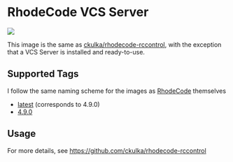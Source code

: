 # RhodeCode VCS Server

[![](https://images.microbadger.com/badges/version/ckulka/rhodecode-vcsserver.svg)](https://github.com/ckulka/rhodecode-vcsserver/tree/master "Get your own version badge on microbadger.com")

This image is the same as [ckulka/rhodecode-rccontrol](https://hub.docker.com/r/ckulka/rhodecode-rccontrol), with the exception that a
VCS Server is installed and ready-to-use.

## Supported Tags

I follow the same naming scheme for the images as [RhodeCode](https://docs.rhodecode.com/RhodeCode-Enterprise/release-notes/release-notes.html) themselves

- [latest](https://github.com/ckulka/rhodecode-vcsserver/tree/master) (corresponds to 4.9.0)
- [4.9.0](https://github.com/ckulka/rhodecode-vcsserver/tree/4.9.0)

## Usage

For more details, see <https://github.com/ckulka/rhodecode-rccontrol>
